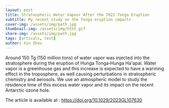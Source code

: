 ```yaml
---
layout: post
title: Stratospheric Water Vapour After the 2022 Tonga Eruption
subtitle: My recent study on the Tonga eruption impacts
cover-img: /assets/img/path.jpg
thumbnail-img: /assets/img/htht.gif
share-img: /assets/img/path.jpg
tags: [articals, test]
author: Xin Zhou
---
```


Around 150 Tg (150 million tons) of water vapor was injected into the stratosphere during the eruption of Hunga Tonga‐Hunga Ha'apai. Water vapor is a greenhouse gas and this increase is expected to have a warming effect in the troposphere, as well causing perturbations in stratospheric chemistry and aerosols. We use an atmospheric model to study the residence time of this excess water vapor and its impact on the recent Antarctic ozone hole.  

The article is available at :  https://doi.org/10.1029/2023GL107630
